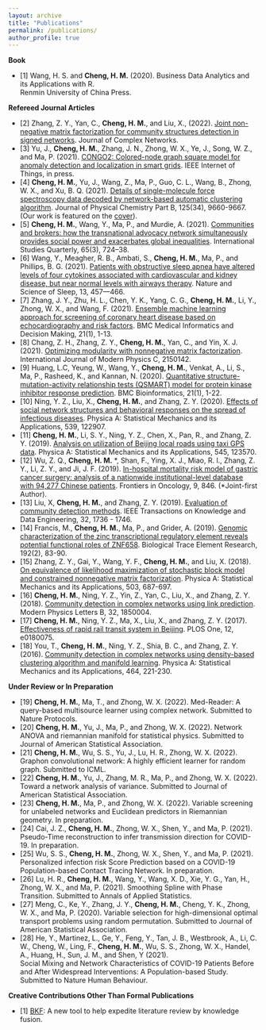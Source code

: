 ```yaml
---
layout: archive
title: "Publications"
permalink: /publications/
author_profile: true
---
```


**Book** 
* [1] Wang, H. S. and **Cheng, H. M.** (2020). Business Data Analytics and its Applications with R. <br />Renmin University of China Press. 

**Refereed Journal Articles**
* [2] Zhang, Z. Y., Yan, C., **Cheng, H. M.**, and Liu, X., (2022). [Joint non-negative matrix
factorization for community structures detection in signed networks](https://academic.oup.com/comnet/article-abstract/10/3/cnac016/6594544). Journal of Complex Networks.
* [3] Yu, J., **Cheng, H. M.**, Zhang, J. N., Zhong, W. X., Ye, J., Song, W. Z., and Ma, P. (2021). [CONGO2: Colored-node graph square model for anomaly detection and localization in smart grids](https://ieeexplore.ieee.org/abstract/document/9681863). IEEE Internet of Things, in press.
* [4] **Cheng, H. M.**, Yu, J., Wang, Z., Ma, P., Guo, C. L., Wang, B., Zhong, W. X., and Xu, B. Q. (2021). [Details of single-molecule force spectroscopy data decoded by network-based automatic clustering algorithm](https://pubs.acs.org/doi/10.1021/acs.jpcb.1c03552). Journal of Physical Chemistry Part B, 125(34), 9660-9667. (Our work is featured on the [cover](https://pubs.acs.org/pb-assets/images/_journalCovers/jpcbfk/jpcbfk_v125i034-2.jpg?0.7869373383777472)).
* [5] **Cheng, H. M.**, Wang, Y., Ma, P., and Murdie, A. (2021). [Communities and brokers: how the transnational advocacy network simultaneously provides social power and exacerbates global
inequalities](https://academic.oup.com/isq/article/65/3/724/6281456). International Studies Quarterly, 65(3), 724–38.
* [6] Wang, Y., Meagher, R. B., Ambati, S., **Cheng, H. M.**, Ma, P., and Phillips, B. G. (2021). [Patients with obstructive sleep apnea have altered levels of four cytokines associated with cardiovascular and kidney disease, but near normal levels with airways therapy](https://www.ncbi.nlm.nih.gov/pmc/articles/PMC8006954/). Nature and
Science of Sleep, 13, 457—466.
* [7] Zhang, J. Y., Zhu, H. L., Chen, Y. K., Yang, C. G., **Cheng, H. M.**, Li, Y., Zhong, W. X.,
and Wang, F. (2021). [Ensemble machine learning approach for screening of coronary heart
disease based on echocardiography and risk factors](https://bmcmedinformdecismak.biomedcentral.com/articles/10.1186/s12911-021-01535-5). BMC Medical Informatics and Decision
Making, 21(1), 1-13.
* [8] Chang, Z. H., Zhang, Z. Y., **Cheng, H. M.**, Yan, C., and Yin, X. J. (2021). [Optimizing
modularity with nonnegative matrix factorization](https://www.worldscientific.com/doi/10.1142/S0129183121501424). International Journal of Modern Physics
C, 2150142.
* [9] Huang, L.C, Yeung, W., Wang, Y., **Cheng, H. M.**, Venkat, A., Li, S., Ma, P., Rasheed, K., and
Kannan, N. (2020). [Quantitative structure-mutation-activity relationship tests (QSMART)
model for protein kinase inhibitor response prediction](https://bmcbioinformatics.biomedcentral.com/articles/10.1186/s12859-020-03842-6). BMC Bioinformatics, 21(1), 1-22.
* [10] Ning, Y. Z., Liu, X., **Cheng, H. M.**, and Zhang, Z. Y. (2020). [Effects of social network
structures and behavioral responses on the spread of infectious diseases](https://www.sciencedirect.com/science/article/pii/S0378437119316498#:~:text=It%20is%20shown%20that%20the,on%20different%20networks%20are%20compared). Physica A: Statistical
Mechanics and its Applications, 539, 122907.
* [11] **Cheng, H. M.**, Li, S. Y., Ning, Y. Z., Chen, X., Pan, R., and Zhang, Z. Y. (2019). [Analysis
on utilization of Beijing local roads using taxi GPS data](https://www.sciencedirect.com/science/article/pii/S0378437119319880). Physica A: Statistical Mechanics
and its Applications, 545, 123570.
* [12] Wu, Z. Q., **Cheng, H. M.** *, Shan, F., Ying, X. J., Miao, R. l., Zhang, Z. Y., Li, Z. Y., and
Ji, J. F. (2019). [In-hospital mortality risk model of gastric cancer surgery: analysis of a
nationwide institutional-level database with 94,277 Chinese patients](https://www.frontiersin.org/articles/10.3389/fonc.2019.00846/full). Frontiers in Oncology,
9, 846. (*Joint-first Author).
* [13] Liu, X, **Cheng, H. M.**, and Zhang, Z. Y. (2019). [Evaluation of community detection methods](https://ieeexplore.ieee.org/document/8693534).
IEEE Transactions on Knowledge and Data Engineering, 32, 1736 - 1746.
* [14] Francis, M., **Cheng, H. M.**, Ma, P., and Grider, A. (2019). [Genomic characterization of the
zinc transcriptional regulatory element reveals potential functional roles of ZNF658](https://link.springer.com/article/10.1007/s12011-019-1650-9). Biological Trace Element Research, 192(2), 83-90.
* [15] Zhang, Z. Y., Gai, Y., Wang, Y. F., **Cheng, H. M.**, and Liu, X. (2018). [On equivalence
of likelihood maximization of stochastic block model and constrained nonnegative matrix
factorization](https://www.sciencedirect.com/science/article/pii/S0378437118301389). Physica A: Statistical Mechanics and its Applications, 503, 687-697.
* [16] **Cheng, H. M.**, Ning, Y. Z., Yin, Z., Yan, C., Liu, X., and Zhang, Z. Y. (2018). [Community
detection in complex networks using link prediction](https://www.worldscientific.com/doi/pdf/10.1142/S0217984918500045). Modern Physics Letters B, 32, 1850004.
* [17] **Cheng, H. M.**, Ning, Y. Z., Ma, X., Liu, X., and Zhang, Z. Y. (2017). [Effectiveness of rapid
rail transit system in Beijing](https://journals.plos.org/plosone/article?id=10.1371/journal.pone.0180075). PLOS One, 12, e0180075.
* [18] You, T., **Cheng, H. M.**, Ning, Y. Z., Shia, B. C., and Zhang, Z. Y. (2016). [Community detection in complex networks using density-based clustering algorithm and manifold learning](https://www.sciencedirect.com/science/article/pii/S0378437116304563).
Physica A: Statistical Mechanics and its Applications, 464, 221-230.


**Under Review or In Preparation**
* [19] **Cheng, H. M.**, Ma, T., and Zhong, W. X. (2022). Med-Reader: A query-based multisource
learner using complex network. Submitted to Nature Protocols.
* [20] **Cheng, H. M.**, Yu, J., Ma, P., and Zhong, W. X. (2022). Network ANOVA and riemannian
manifold for statistical physics. Submitted to Journal of American Statistical Association.
* [21] **Cheng, H. M.**, Wu, S. S., Yu, J., Lu, H. R., Zhong, W. X. (2022). Graphon convolutional
network: A highly efficient learner for random graph. Submitted to ICML.
* [22] **Cheng, H. M.**, Yu, J., Zhang, M. R., Ma, P., and Zhong, W. X. (2022). Toward a network
analysis of variance. Submitted to Journal of American Statistical Association.
* [23] **Cheng, H. M.**, Ma, P., and Zhong, W. X. (2022). Variable screening for unlabeled networks
and Euclidean predictors in Riemannian geometry. In preparation.
* [24] Cai, J. Z., **Cheng, H. M.**, Zhong, W. X., Shen, Y., and Ma, P. (2021). Pseudo-Time reconstruction to 
infer transmission direction for COVID-19. In preparation.
* [25] Wu, S. S., **Cheng, H. M.**, Zhong, W. X., Shen, Y., and Ma, P. (2021). Personalized infection
risk Score Prediction based on a COVID-19 Population-based Contact Tracing Network. In
preparation.
* [26] Lu, H. R., **Cheng, H. M.**, Wang, Y., Wang, X. D., Xie, Y. G., Yan, H., Zhong, W. X., and
Ma, P. (2021). Smoothing Spline with Phase Transition. Submitted to Annals of Applied
Statistics.
* [27] Meng, C., Ke, Y., Zhang, J. Y., **Cheng, H. M.**, Cheng, Y. K., Zhong, W. X., and Ma, P.
(2020). Variable selection for high-dimensional optimal transport problems using random
permutation. Submitted to Journal of American Statistical Association.
* [28] He, Y., Martinez, L., Ge, Y., Feng, Y., Tan, J. B., Westbrook, A., Li, C. W., Cheng, W., Ling,
F., **Cheng, H. M.**, Wu, S. S., Zhong, W. X., Handel, A., Huang, H., Sun, J. M., and Shen,
Y (2021). <br />Social Mixing and Network Characteristics of COVID-19 Patients Before and
After Widespread Interventions: A Population-based Study. Submitted to Nature Human
Behaviour. 

**Creative Contributions Other Than Formal Publications**
* [1] [BKF](https://bdal.shinyapps.io/BKF-system/): A new tool to help expedite literature review by knowledge fusion. 


